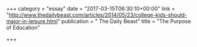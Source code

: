 +++
category = "essay"
date = "2017-03-15T06:30:10+00:00"
link = "http://www.thedailybeast.com/articles/2014/05/23/college-kids-should-major-in-leisure.html"
publication = " The Daily Beast"
title = "The Purpose of Education"

+++


